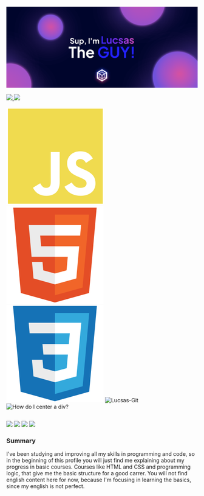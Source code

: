 ![Sup, I’m Lucsas](Images/Lucsas%20GitHub%20Banner.png)

<div>
  <a href="https://github.com/lucsasl/github-readme-stats">
  <img height="165em" style="text-align: center;" src="https://github-readme-stats.vercel.app/api?username=lucsasl&show_icons=true&bg_color=121326&title_color=8652ce&text_color=38bcad&icon_color=3d52fa&border_color=8652ce&include_all_commits=true&count-private=true">
  <img height="165em" style="text-align: center;" src="https://github-readme-stats.vercel.app/api/top-langs/?username=lucsasl&layout=compact&bg_color=121326&title_color=8652ce&text_color=38bcad&border_color=8652ce">
</div><br>

<div style="display: inline-block">
  <img style="text-align: center; height: 30; width: 30;" alt="Lucsas-JS" src="https://raw.githubusercontent.com/devicons/devicon/master/icons/javascript/javascript-plain.svg">
  <img style="text-align: center; height: 30; width: 40;" alt="Lucsas-HTML" src="https://raw.githubusercontent.com/devicons/devicon/master/icons/html5/html5-original.svg">
  <img style="text-align: center; height: 30; width: 40;" alt="Lucsas-CSS" src="https://raw.githubusercontent.com/devicons/devicon/master/icons/css3/css3-original.svg">
  <img style="text-align: center; height: 30; width: 30;" alt="Lucsas-Git" src="https://cdn.jsdelivr.net/gh/devicons/devicon/icons/git/git-original.svg">
  <img style="text-align: right; height: 100; width: 100;" alt="How do I center a div?"  src="https://cdn.discordapp.com/attachments/714987717791973488/1125444405210394694/72gi.gif" style="position: absolute; right: 0px; margin: 300px;">
</div>

  ##

<div>
  <a href="https://www.instagram.com/lucsas.l/" target="_blank" rel="external"><img src="https://img.shields.io/badge/-Instagram-%23E4405F?style=for-the-badge&logo=instagram&logoColor=white" target="_blank"></a>
  <a href="https://discord.com/channels/@me" target="_blank" rel="external"><img src="https://img.shields.io/badge/Discord-7289DA?style=for-the-badge&logo=discord&logoColor=white" target="_blank"></a>
  <a href="mailto:lucsas.lira@gmail.com" target="_blank" rel="external"><img src="https://img.shields.io/badge/-Gmail-%23333?style=for-the-badge&logo=gmail&logoColor=white" target="_blank"></a>
  <a href="https://www.linkedin.com/in/lucsas/" target="_blank" rel="external"><img src="https://img.shields.io/badge/-LinkedIn-%230077B5?style=for-the-badge&logo=linkedin&logoColor=white" target="_blank"></a>
</div>

### Summary

  I've been studying and improving all my skills in programming and code, so in the beginning of this profile you will just find me explaining about my progress in basic courses. Courses like HTML and CSS and programming logic, that give me the basic structure for a good carrer. You will not find english content here for now, because I'm focusing in learning the basics, since my english is not perfect.